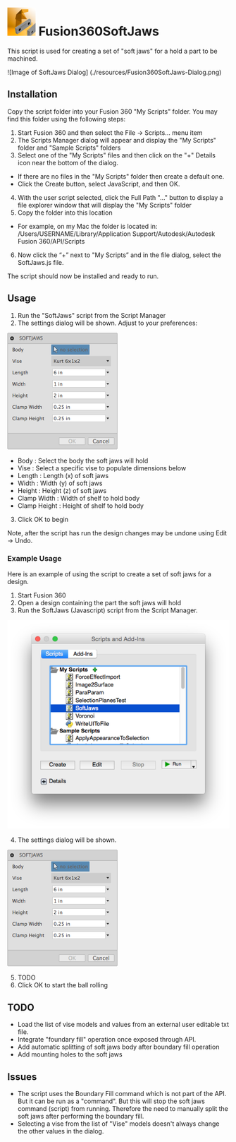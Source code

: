 # ![SoftJaws](./resources/64x64.png) Fusion360SoftJaws

This script is used for creating a set of "soft jaws" for a hold a part to be machined.

![Image of SoftJaws Dialog]
(./resources/Fusion360SoftJaws-Dialog.png)

## Installation

Copy the script folder into your Fusion 360 "My Scripts" folder. You may find this folder using the following steps:

1. Start Fusion 360 and then select the File -> Scripts... menu item
2. The Scripts Manager dialog will appear and display the "My Scripts" folder and "Sample Scripts" folders
3. Select one of the "My Scripts" files and then click on the "+" Details icon near the bottom of the dialog.
  - If there are no files in the "My Scripts" folder then create a default one.
  - Click the Create button, select JavaScript, and then OK.
4. With the user script selected, click the Full Path "..." button to display a file explorer window that will display the "My Scripts" folder
5. Copy the folder into this location
  - For example, on my Mac the folder is located in:
    /Users/USERNAME/Library/Application Support/Autodesk/Autodesk Fusion 360/API/Scripts
6. Now click the “+” next to "My Scripts” and in the file dialog, select the SoftJaws.js file.

The script should now be installed and ready to run.  

## Usage

1. Run the "SoftJaws" script from the Script Manager
2. The settings dialog will be shown.  Adjust to your preferences:

  ![Image of SoftJaws Dialog](./resources/Fusion360SoftJaws-Dialog.png)

  - Body : Select the body the soft jaws will hold
  - Vise : Select a specific vise to populate dimensions below
  - Length : Length (x) of soft jaws
  - Width : Width (y) of soft jaws
  - Height : Height (z) of soft jaws
  - Clamp Width : Width of shelf to hold body
  - Clamp Height : Height of shelf to hold body
3. Click OK to begin

Note, after the script has run the design changes may be undone using Edit -> Undo.

### Example Usage

Here is an example of using the script to create a set of soft jaws for a design.

1. Start Fusion 360
2. Open a design containing the part the soft jaws will hold
3. Run the SoftJaws (Javascript) script from the Script Manager.

  ![SoftJaws Script](./resources/Fusion360SoftJaws-Script.png)

4. The settings dialog will be shown.

  ![Image of SoftJaws Dialog](./resources/Fusion360SoftJaws-Dialog.png)

5. TODO
4. Click OK to start the ball rolling

## TODO
- Load the list of vise models and values from an external user editable txt file.
- Integrate "foundary fill" operation once exposed through API.
- Add automatic splitting of soft jaws body after boundary fill operation
- Add mounting holes to the soft jaws

## Issues

- The script uses the Boundary Fill command which is not part of the API. But it can be run as a "command". But this will stop the soft jaws command (script) from running. Therefore the need to manually split the soft jaws after performing the boundary fill.
- Selecting a vise from the list of "Vise" models doesn't always change the other values in the dialog.
